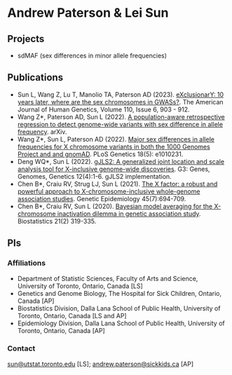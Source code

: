 # Andrew Paterson &amp; Lei Sun 

## Projects 
- sdMAF (sex differences in minor allele frequencies)


## Publications 
- Sun L, Wang Z, Lu T, Manolio TA, Paterson AD (2023). [eXclusionarY: 10 years later, where are the sex chromosomes in GWASs?](https://www.cell.com/ajhg/fulltext/S0002-9297(23)00156-8). The American Journal of Human Genetics, Volume 110, Issue 6, 903 - 912.
- Wang Z*, Paterson AD, Sun L (2022). [A population-aware retrospective regression to detect genome-wide variants with sex difference in allele frequency](https://doi.org/10.48550/arXiv.2212.12228). arXiv.
- Wang Z*, Sun L, Paterson AD (2022). [Major sex differences in allele frequencies for X chromosome variants in both the 1000 Genomes Project and and gnomAD](https://doi.org/10.1371/journal.pgen.1010231). PLoS Genetics 18(5): e1010231.
- Deng WQ*, Sun L (2022). [gJLS2: A generalized joint location and scale analysis tool for X-inclusive genome-wide discoveries](https://doi.org/10.1093/g3journal/jkac049). G3: Genes, Genomes, Genetics 12(4):1-6. gJLS2 implementation.
- Chen B*, Craiu RV, Strug LJ, Sun L (2021). [The X factor: a robust and powerful approach to X-chromosome-inclusive whole-genome association studies](https://doi.org/10.1002/gepi.22422). Genetic Epidemiology 45(7):694-709.
- Chen B*, Craiu RV, Sun L (2020). [Bayesian model averaging for the X-chromosome inactivation dilemma in genetic association study](https://doi.org/10.1093/biostatistics/kxy049). Biostatistics 21(2) 319-335.


## PIs

### Affiliations
- Department of Statistic Sciences, Faculty of Arts and Science, University of Toronto, Ontario, Canada [LS]
- Genetics and Genome Biology, The Hospital for Sick Children, Ontario, Canada [AP]
- Biostatistics Division, Dalla Lana School of Public Health, University of Toronto, Ontario, Canada [LS and AP]
- Epidemiology Division, Dalla Lana School of Public Health, University of Toronto, Ontario, Canada [AP]


### Contact
sun@utstat.toronto.edu [LS]; andrew.paterson@sickkids.ca [AP]
